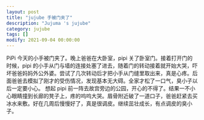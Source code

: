 ```yaml
---
layout: post
title: "jujube 手被门夹了"
description: "Jujuma 's jujube"
category: jujube
tags: []
modify: 2021-09-04 00:00:00
---
```

  PiPi 今天的小手被门夹了。晚上爸爸在大卧室，pipi 关了卧室门。接着打开门的时候，pipi 
 的小手从门与墙的连接处塞了进去，随着门的转动接着就开始大哭，吓坏爸爸妈妈外公外婆。尝试了几次转动后才把小手从门缝里取出来，真是心疼。后面爸爸去模拟了刚才的受伤情况，发现基本无大碍。全家才松了一口气，臭小子以后一定要小心。
  想起 pipi 
  前一阵去故宫旁边的公园，开心的不得了。结果一不小心眼睛撞到长廊的凳子上，疼的呜呜大哭。眉骨附近破了一道口子，爸爸赶紧去买冰水来敷。好在几周后慢慢好了，真是很调皮。继续茁壮成长，有点调皮的臭小子。
  